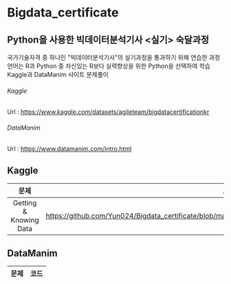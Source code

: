# Bigdata_certificate

## Python을 사용한 빅데이터분석기사 <실기> 숙달과정

국가기술자격 중 하나인 "빅데이터분석기사"의 실기과정을 통과하기 위해 연습한 과정 <br>
언어는 R과 Python 중 자신있는 R보다 실력향상을 위한 Python을 선택하여 학습 <br>
Kaggle과 DataManim 사이트 문제풀이 <br>

###### Kaggle
Url : https://www.kaggle.com/datasets/agileteam/bigdatacertificationkr
###### DataManim
Url : https://www.datamanim.com/intro.html

## Kaggle 
|문제|코드|
|:---:|:---:|
|Getting & Knowing Data|https://github.com/Yun024/Bigdata_certificate/blob/main/DataManim/Getting%20%26%20Knowing%20Data.py|
## DataManim
|문제|코드|
|:---:|:---:|
